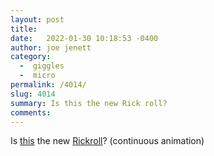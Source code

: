 ```yaml
---
layout: post
title:  
date:   2022-01-30 10:18:53 -0400
author: joe jenett
category:
  -  giggles
  -  micro
permalink: /4014/
slug: 4014
summary: Is this the new Rick roll?
comments: 
---
```

Is [this](https://matias.ma/nsfw/) the new [Rickroll](https://en.wikipedia.org/wiki/Rickrolling)? (continuous animation)


<a href="https://brid.gy/publish/twitter"></a>
<data class="p-bridgy-omit-link" value="false"></data>